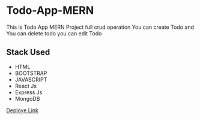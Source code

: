 # Todo-App-MERN
This is Todo App MERN Project full crud operation
You can create Todo and You can delete todo you can edit Todo 

## Stack Used
- HTML
- BOOTSTRAP 
- JAVASCRIPT 
- React Js
- Express Js
- MongoDB

[Deploye Link](https://todo-app-mern-1anz.vercel.app/login)
